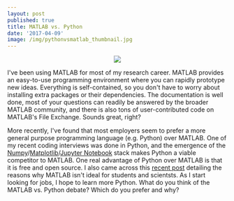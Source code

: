 ```yaml
---
layout: post
published: true
title: MATLAB vs. Python
date: '2017-04-09'
image: /img/pythonvsmatlab_thumbnail.jpg
---
```


<p align="center">
  <img src="http://brianhhu.github.io/img/pythonvsmatlab.png"/>
</p>

I've been using MATLAB for most of my research career. MATLAB provides an easy-to-use programming environment where you can rapidly prototype new ideas. Everything is self-contained, so you don't have to worry about installing extra packages or their dependencies. The documentation is well done, most of your questions can readily be answered by the broader MATLAB community, and there is also tons of user-contributed code on MATLAB's File Exchange. Sounds great, right?

More recently, I've found that most employers seem to prefer a more general purpose programming language (e.g. Python) over MATLAB. One of my recent coding interviews was done in Python, and the emergence of the [Numpy](http://www.numpy.org/)/[Matplotlib](http://matplotlib.org/)/[Jupyter Notebook](http://jupyter.org/) stack makes Python a viable competitor to MATLAB. One real advantage of Python over MATLAB is that it is free and open source. I also came across this [recent post](http://neuroplausible.com/matlab) detailing the reasons why MATLAB isn't ideal for students and scientsts. As I start looking for jobs, I hope to learn more Python. What do you think of the MATLAB vs. Python debate? Which do you prefer and why?
